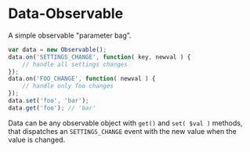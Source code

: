 Data-Observable
===============

A simple observable "parameter bag”.

~~~~~~~~.js
var data = new Observable();
data.on('SETTINGS_CHANGE', function( key, newval ) {
	// handle all settings changes
});
data.on('FOO_CHANGE', function( newval ) {
	// handle only foo changes
});
data.set('foo', 'bar');
data.get('foo'); // 'bar'
~~~~~~~~

Data can be any observable object with `get()` and `set( $val )` methods, that dispatches an `SETTINGS_CHANGE` event with the new value when the value is changed.
